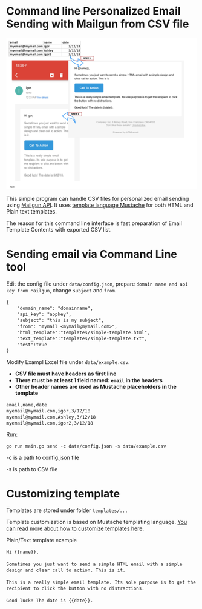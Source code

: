 # Command line Personalized Email Sending with Mailgun from CSV file

![alt text](https://raw.githubusercontent.com/igorrendulic/mailgun-csv-bulk-send/master/docs/mailgun-bulk.png)

This simple program can handle CSV files for personalized email sending using [Mailgun API](https://www.mailgun.com). It uses [template language Mustache](http://mustache.github.io/mustache.5.html) for both HTML and Plain text templates. 

The reason for this command line interface is fast preparation of Email Template Contents with exported CSV list.

# Sending email via Command Line tool

Edit the config file under `data/config.json`, prepare `domain name and api key from Mailgun`, change `subject` and `from`. 
```
{
	"domain_name": "domainname",
	"api_key": "appkey",
	"subject": "this is my subject",
	"from": "mymail <mymail@mymail.com>",
	"html_template":"templates/simple-template.html",
	"text_template":"templates/simple-template.txt",
	"test":true
}
```

Modify Exampl Excel file under `data/example.csv`. 

- **CSV file must have headers as first line**
- **There must be at least 1 field named: `email` in the headers**
- **Other header names are used as Mustache placeholders in the template**

```
email,name,date
myemail@mymail.com,igor,3/12/18
myemail@mymail.com,Ashley,3/12/18
myemail@mymail.com,igor2,3/12/18
```

Run: 
```
go run main.go send -c data/config.json -s data/example.csv 
```

-c is a path to config.json file

-s is path to CSV file

# Customizing template

Templates are stored under folder `templates/...`

Template customization is based on Mustache templating language. [You can read more about how to customize templates here](http://mustache.github.io/mustache.5.html).

Plain/Text template example
```
Hi {{name}},

Sometimes you just want to send a simple HTML email with a simple design and clear call to action. This is it.

This is a really simple email template. Its sole purpose is to get the recipient to click the button with no distractions.

Good luck! The date is {{date}}.
```